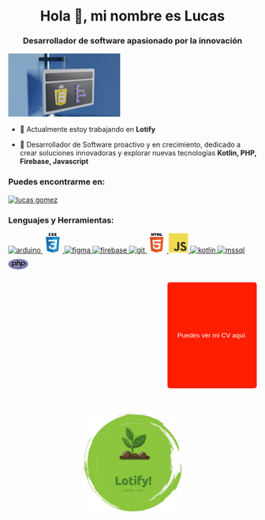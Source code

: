 <h1 align="center">Hola 👋, mi nombre es Lucas</h1>
<h3 align="center">Desarrollador de software apasionado por la innovación</h3>

<img src="https://github.com/gmzLucass/gmzLucass/blob/main/DEV.jpg" alt="Dev Image" style="width: 45%;" />

- 🔭 Actualmente estoy trabajando en **Lotify**

- 🌱 Desarrollador de Software proactivo y en crecimiento, dedicado a crear soluciones innovadoras y explorar nuevas tecnologías **Kotlin, PHP, Firebase, Javascript**

<h3 align="left">Puedes encontrarme en:</h3>
<p align="left">
<a href="https://linkedin.com/in/lucas-gomez-2ba1a9326/" target="blank"><img align="center" src="https://raw.githubusercontent.com/rahuldkjain/github-profile-readme-generator/master/src/images/icons/Social/linked-in-alt.svg" alt="lucas gomez" height="30" width="40" /></a>
</p>

<h3 align="left">Lenguajes y Herramientas:</h3>
<p align="left"> 
<a href="https://www.arduino.cc/" target="_blank" rel="noreferrer"> <img src="https://cdn.worldvectorlogo.com/logos/arduino-1.svg" alt="arduino" width="40" height="40"/> </a> 
<a href="https://www.w3schools.com/css/" target="_blank" rel="noreferrer"> <img src="https://raw.githubusercontent.com/devicons/devicon/master/icons/css3/css3-original-wordmark.svg" alt="css3" width="40" height="40"/> </a> 
<a href="https://www.figma.com/" target="_blank" rel="noreferrer"> <img src="https://www.vectorlogo.zone/logos/figma/figma-icon.svg" alt="figma" width="40" height="40"/> </a> 
<a href="https://firebase.google.com/" target="_blank" rel="noreferrer"> <img src="https://www.vectorlogo.zone/logos/firebase/firebase-icon.svg" alt="firebase" width="40" height="40"/> </a> 
<a href="https://git-scm.com/" target="_blank" rel="noreferrer"> <img src="https://www.vectorlogo.zone/logos/git-scm/git-scm-icon.svg" alt="git" width="40" height="40"/> </a> 
<a href="https://www.w3.org/html/" target="_blank" rel="noreferrer"> <img src="https://raw.githubusercontent.com/devicons/devicon/master/icons/html5/html5-original-wordmark.svg" alt="html5" width="40" height="40"/> </a> 
<a href="https://developer.mozilla.org/en-US/docs/Web/JavaScript" target="_blank" rel="noreferrer"> <img src="https://raw.githubusercontent.com/devicons/devicon/master/icons/javascript/javascript-original.svg" alt="javascript" width="40" height="40"/> </a> 
<a href="https://kotlinlang.org" target="_blank" rel="noreferrer"> <img src="https://www.vectorlogo.zone/logos/kotlinlang/kotlinlang-icon.svg" alt="kotlin" width="40" height="40"/> </a> 
<a href="https://www.microsoft.com/en-us/sql-server" target="_blank" rel="noreferrer"> <img src="https://www.svgrepo.com/show/303229/microsoft-sql-server-logo.svg" alt="mssql" width="40" height="40"/> </a> 
<a href="https://www.php.net" target="_blank" rel="noreferrer"> <img src="https://raw.githubusercontent.com/devicons/devicon/master/icons/php/php-original.svg" alt="php" width="40" height="40"/> </a>
</p>

<a href="https://gmzlucass.github.io/Lucas-Gomez-CV/" target="_blank" style="display: block; text-align: right;">
    <button style="padding: 100px 20px; background-color: #FF1E00; color: white; border: none; border-radius: 5px; cursor: pointer;">
        Puedes ver mi CV aquí.
    </button>
</a>

<div align="center" style="margin-top: 50px;">
    <img src="https://github.com/gmzLucass/gmzLucass/blob/main/lotifyicon.png" alt="Lotify Icon" width="200px" style="display: block; margin: auto;" />
</div>
